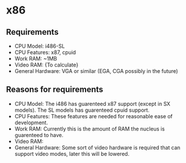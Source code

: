 # x86

## Requirements
-  CPU Model: i486-SL
-  CPU Features: x87, cpuid
-  Work RAM: ~1MB
-  Video RAM: {To calculate}
-  General Hardware: VGA or similar (EGA, CGA possibly in the future)

## Reasons for requirements
-  CPU Model: The i486 has guarenteed x87 support (except in SX models). The SL models has guarenteed cpuid support.
-  CPU Features: These features are needed for reasonable ease of development.
-  Work RAM: Currently this is the amount of RAM the nucleus is guarenteed to have.
-  Video RAM: 
-  General Hardware: Some sort of video hardware is required that can support video modes, later this will be lowered.
